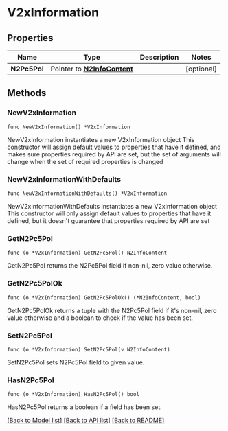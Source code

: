 # V2xInformation

## Properties

Name | Type | Description | Notes
------------ | ------------- | ------------- | -------------
**N2Pc5Pol** | Pointer to [**N2InfoContent**](N2InfoContent.md) |  | [optional] 

## Methods

### NewV2xInformation

`func NewV2xInformation() *V2xInformation`

NewV2xInformation instantiates a new V2xInformation object
This constructor will assign default values to properties that have it defined,
and makes sure properties required by API are set, but the set of arguments
will change when the set of required properties is changed

### NewV2xInformationWithDefaults

`func NewV2xInformationWithDefaults() *V2xInformation`

NewV2xInformationWithDefaults instantiates a new V2xInformation object
This constructor will only assign default values to properties that have it defined,
but it doesn't guarantee that properties required by API are set

### GetN2Pc5Pol

`func (o *V2xInformation) GetN2Pc5Pol() N2InfoContent`

GetN2Pc5Pol returns the N2Pc5Pol field if non-nil, zero value otherwise.

### GetN2Pc5PolOk

`func (o *V2xInformation) GetN2Pc5PolOk() (*N2InfoContent, bool)`

GetN2Pc5PolOk returns a tuple with the N2Pc5Pol field if it's non-nil, zero value otherwise
and a boolean to check if the value has been set.

### SetN2Pc5Pol

`func (o *V2xInformation) SetN2Pc5Pol(v N2InfoContent)`

SetN2Pc5Pol sets N2Pc5Pol field to given value.

### HasN2Pc5Pol

`func (o *V2xInformation) HasN2Pc5Pol() bool`

HasN2Pc5Pol returns a boolean if a field has been set.


[[Back to Model list]](../README.md#documentation-for-models) [[Back to API list]](../README.md#documentation-for-api-endpoints) [[Back to README]](../README.md)


